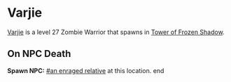 # Varjie



[Varjie](/npc/111042) is a level 27 Zombie Warrior that spawns in [Tower of Frozen Shadow](/zone/111).



## On NPC Death

**Spawn NPC:**  [\#an enraged relative](/npc/111025) at this location.
end